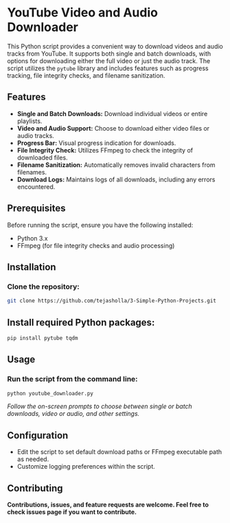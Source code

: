 # YouTube Video and Audio Downloader

This Python script provides a convenient way to download videos and audio tracks from YouTube. It supports both single and batch downloads, with options for downloading either the full video or just the audio track. The script utilizes the `pytube` library and includes features such as progress tracking, file integrity checks, and filename sanitization.

## Features

- **Single and Batch Downloads:** Download individual videos or entire playlists.
- **Video and Audio Support:** Choose to download either video files or audio tracks.
- **Progress Bar:** Visual progress indication for downloads.
- **File Integrity Check:** Utilizes FFmpeg to check the integrity of downloaded files.
- **Filename Sanitization:** Automatically removes invalid characters from filenames.
- **Download Logs:** Maintains logs of all downloads, including any errors encountered.

## Prerequisites

Before running the script, ensure you have the following installed:
- Python 3.x
- FFmpeg (for file integrity checks and audio processing)

## Installation
### Clone the repository:
   ```bash
   git clone https://github.com/tejasholla/3-Simple-Python-Projects.git
   ```
## Install required Python packages:
   ```bash
   pip install pytube tqdm
   ```

## Usage
### Run the script from the command line:
   ```bash
   python youtube_downloader.py
   ```

_Follow the on-screen prompts to choose between single or batch downloads, video or audio, and other settings._

## Configuration
- Edit the script to set default download paths or FFmpeg executable path as needed.
- Customize logging preferences within the script.

## Contributing
**Contributions, issues, and feature requests are welcome. Feel free to check issues page if you want to contribute.**